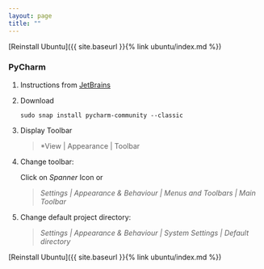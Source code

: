 ```yaml
---
layout: page
title: ""
---
```


[Reinstall Ubuntu]({{ site.baseurl }}{% link ubuntu/index.md %})

### PyCharm

1. Instructions from [JetBrains](https://www.jetbrains.com/help/pycharm/installation-guide.html#)

1. Download

    ```console
    sudo snap install pycharm-community --classic
    ```
1. Display Toolbar
    > *View \| Appearance \| Toolbar

1. Change toolbar:

    Click on *Spanner* Icon or
    
    > *Settings \| Appearance & Behaviour \| Menus and Toolbars \| Main Toolbar*

1. Change default project directory:
    > *Settings \| Appearance & Behaviour \| System Settings \| Default directory*

[Reinstall Ubuntu]({{ site.baseurl }}{% link ubuntu/index.md %})
